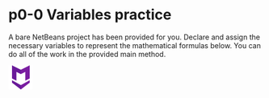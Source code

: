 # p0-0 Variables practice

A bare NetBeans project has been provided for you.  Declare and assign the necessary variables to represent the mathematical formulas below.  You can do all of the work in the provided main method.

![alt text](https://github.com/adam-p/markdown-here/raw/master/src/common/images/icon48.png "Math formulas")
